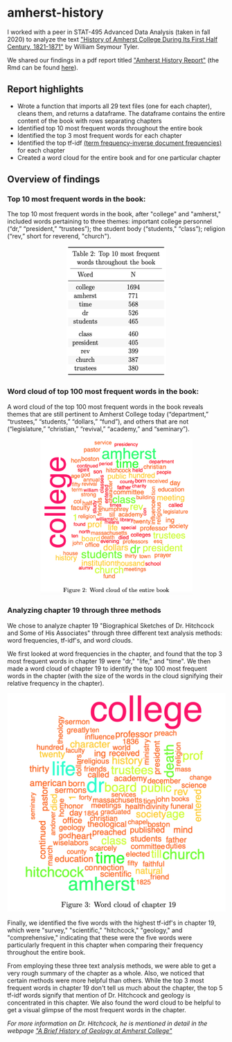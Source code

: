 # amherst-history

I worked with a peer in STAT-495 Advanced Data Analysis (taken in fall 2020) to analyze the text ["History of Amherst College During Its First Half Century, 1821-1871"](https://archive.org/details/historyofamherst00tyleiala/page/14/mode/2up) by William Seymour Tyler.

We shared our findings in a pdf report titled ["Amherst History Report"](https://github.com/nfrontero20/amherst-history/blob/master/report/report.pdf) (the Rmd can be found [here](https://github.com/nfrontero20/amherst-history/blob/master/report/report.Rmd)).

## Report highlights 

  - Wrote a function that imports all 29 text files (one for each chapter), cleans them, and returns a dataframe.  The dataframe contains the entire content of the book with rows separating chapters
  - Identified top 10 most frequent words throughout the entire book
  - Identified the top 3 most frequent words for each chapter
  - Identified the top tf-idf [(term frequency-inverse document frequencies)](https://en.wikipedia.org/wiki/Tf%E2%80%93idf) for each chapter
  - Created a word cloud for the entire book and for one particular chapter
    
## Overview of findings

### Top 10 most frequent words in the book:

The top 10 most frequent words in the book, after "college" and "amherst," included words pertaining to three themes: important college personnel (“dr,” “president,” “trustees”); the student body (“students," “class”); religion (“rev,” short for
reverend, "church").
<p align="center">
  <img src="README-images/word-frequencies-book.png" width="230" height="300"/>
</p>

### Word cloud of top 100 most frequent words in the book:

A word cloud of the top 100 most frequent words in the book reveals themes that are still pertinent to Amherst College today (“department,” “trustees,” “students,” “dollars,” “fund”), and others that are not (“legislature,” “christian,” “revival,” “academy,” and “seminary”). 
  <p align="center">
  <img src="README-images/word-cloud-book.png" width="350" heigth="350"/>
</p>

### Analyzing chapter 19 through three methods

We chose to analyze chapter 19 "Biographical Sketches of Dr. Hitchcock and Some of His Associates" through three different text analysis methods: word frequencies, tf-idf's, and word clouds.  

We first looked at word frequencies in the chapter, and found that the top 3 most frequent words in chapter 19 were "dr," "life," and "time".   We then made a word cloud of chapter 19 to identify the top 100 most frequent words in the chapter (with the size of the words in the cloud signifying their relative frequency in the chapter).

<p align="center">
  <img src="README-images/word-cloud-chapter19.png" />
</p>

Finally, we identified the five words with the highest tf-idf's in chapter 19, which were "survey," "scientific," "hitchcock," "geology," and "comprehensive," indicating that these were the five words were particularly frequent in this chapter when comparing their frequency throughout the entire book.  

From employing these three text analysis methods, we were able to get a very rough summary of the chapter as a whole.  Also, we noticed that certain methods were more helpful than others.  While the top 3 most frequent words in chapter 19 don't tell us much about the chapter, the top 5 tf-idf words signify that mention of Dr. Hitchcock and geology is concentrated in this chapter.  We also found the word cloud to be helpful to get a visual glimpse of the most frequent words in the chapter.

*For more information on Dr. Hitchcock, he is mentioned in detail in the webpage ["A Brief History of Geology at Amherst College"](https://www.amherst.edu/academiclife/departments/geology/about-the-department/brief-history-about-the-department)*

